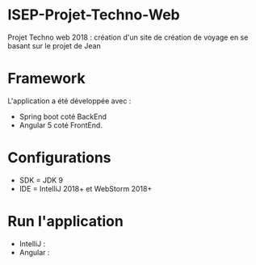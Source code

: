 # ISEP-Projet-Techno-Web
Projet Techno web 2018 : création d'un site de création de voyage en se basant sur le projet de Jean
# Framework
L'application a été développée avec :  
- Spring boot coté BackEnd  
- Angular 5 coté FrontEnd.
# Configurations
- SDK = JDK 9  
- IDE = IntelliJ 2018+ et WebStorm 2018+
# Run l'application
- IntelliJ : 
- Angular : 

